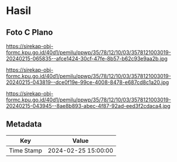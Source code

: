 # Hasil

## Foto C Plano

https://sirekap-obj-formc.kpu.go.id/40d1/pemilu/ppwp/35/78/12/10/03/3578121003019-20240215-065835--afce1424-30cf-47fe-8b57-b62c93e9aa2b.jpg

https://sirekap-obj-formc.kpu.go.id/40d1/pemilu/ppwp/35/78/12/10/03/3578121003019-20240215-043819--dce0f19e-99ce-4008-8478-e687cd8c1a20.jpg

https://sirekap-obj-formc.kpu.go.id/40d1/pemilu/ppwp/35/78/12/10/03/3578121003019-20240215-043945--8ae8b893-abec-4f87-92ad-eed3f2cdaca4.jpg


## Metadata

| Key        | Value               |
| ---------- | ------------------- |
| Time Stamp | 2024-02-25 15:00:00 |



